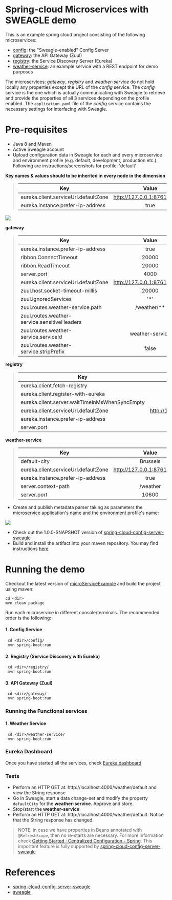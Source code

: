 
# Spring-cloud Microservices with SWEAGLE demo

This is an example spring cloud project consisting of the following microservices:
- [config](https://github.com/sweagleExpert/microServiceExample/tree/master/config): the "Sweagle-enabled" Config Server
- [gateway](https://github.com/sweagleExpert/microServiceExample/tree/master/gateway): the API Gateway (Zuul)
- [registry](https://github.com/sweagleExpert/microServiceExample/tree/master/registry): the Service Discovery Server (Eureka)
- [weather-service](https://github.com/sweagleExpert/microServiceExample/tree/master/weather-service): an example service with a REST endpoint for 
demo purposes

The microservices: *gateway*, *registry* and *weather-service* do not hold locally any properties except the URL of the *config* service.
The *config* service is the one which is actually communicating with Sweagle to retrieve and provide the properties of all 3 services depending on 
the profile enabled. The `application.yaml` file of the *config* service contains the necessary settings for interfacing with Sweagle.

# Pre-requisites

- Java 8 and Maven
- Active Sweagle account
- Upload configuration data in Sweagle for each and every microservice and environment profile (e.g. default, development, production etc.). 
Following are instructions/screenshots for profile: 'default'

**Key names & values should to be inherited in every node in the dimension** 

>
> | Key | Value | 
> | ------ | :------: |
> | eureka.client.serviceUrl.defaultZone  | http://127.0.0.1:8761/eureka/ |
> | eureka.instance.prefer-ip-address     | true |


![](https://github.com/sweagleExpert/microServiceExample/blob/master/assets/data-model.png?raw=true)



**gateway**
> | Key | Value | 
> | ------ | :------: |
> |eureka.instance.prefer-ip-address | true|
> | ribbon.ConnectTimeout  | 20000 |
> | ribbon.ReadTimeout | 20000 | 
> | server.port  | 4000 |
> | eureka.client.serviceUrl.defaultZone  | http://127.0.0.1:8761/eureka/ |
> | zuul.host.socket-timeout-millis  | 20000 |
> | zuul.ignoredServices  | '*' |
> | zuul.routes.weather-service.path  | /weather/** |
> | zuul.routes.weather-service.sensitiveHeaders |  | 
> | zuul.routes.weather-service.serviceId  | weather-service |
> | zuul.routes.weather-service.stripPrefix  | false |


**registry** 

> | Key | Value | 
> | ------ | :------: |
> |eureka.client.fetch-registry  | false |
> | eureka.client.register-with-eureka  | false |
> | eureka.client.server.waitTimeInMsWhenSyncEmpty | 0 | 
> | eureka.client.serviceUrl.defaultZone  | http://127.0.0.1:8761/eureka/ |
> | eureka.instance.prefer-ip-address  | true |
> | server.port  | 8761 |

**weather-service**
> | Key | Value | 
> | ------ | :------: |
> |default-city | Brussels
> |eureka.client.serviceUrl.defaultZone | http://127.0.0.1:8761/eureka/ |
> |eureka.instance.prefer-ip-address	| true |
> |server.context-path	| /weather|
> |server.port	| 10600 |

- Create and publish metadata parser taking as parameters the microservice application's name and the environment profile's name:

![](https://github.com/sweagleExpert/microServiceExample/blob/master/assets/exporter-2.png?raw=true)

- Check out the 1.0.0-SNAPSHOT version of [spring-cloud-config-server-sweagle](https://github.com/sweagleExpert/envRepository)
- Build and install the artifact into your maven repository. You may find instructions [here](https://maven.apache.org/guides/mini/guide-3rd-party-jars-local.html)


# Running the demo

Checkout the latest version of [microServiceExample](https://github.com/sweagleExpert/microServiceExample) and build the project using maven:
```aidl
cd <dir>
mvn clean package
```
Run each microservice in different console/terminals. The recommended order is the following:
#### 1. Config Service
     cd <dir>/config/
     mvn spring-boot:run
     
#### 2. Registry (Service Discovery with Eureka)
     cd <dir>/registry/
     mvn spring-boot:run     

#### 3. API Gateway (Zuul)
     cd <dir>/gateway/
     mvn spring-boot:run    
          
### Running the Functional services ###
#### 1. Weather Service
     cd <dir>/weather-service/
     mvn spring-boot:run
     
### Eureka Dashboard ###
Once you have started all the services, check [Eureka dashboard](http://localhost:8761) 

### Tests ###

- Perform an HTTP GET at: http://localhost:4000/weather/default and view the String response
- Go in Sweagle, start a data change-set and modify the property `defaultCity` for the **weather-service**. Approve and store.
- Stop/start the **weather-service**
- Perform an HTTP GET at: http://localhost:4000/weather/default. Notice that the String response has changed.

> NOTE: in case we have properties in Beans annotated with `@RefreshScope`, then no re-starts are necessary. For more information check 
[Getting Started · Centralized Configuration - Spring](https://spring.io/guides/gs/centralized-configuration/). This important feature is fully 
supported by [spring-cloud-config-server-sweagle](https://github.com/sweagleExpert/envRepository)

# References
- [spring-cloud-config-server-sweagle](https://github.com/sweagleExpert/envRepository)
- [sweagle](https://www.sweagle.com/)

